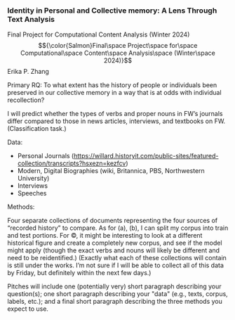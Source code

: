 ### Identity in Personal and Collective memory: A Lens Through Text Analysis
Final Project for Computational Content Analysis (Winter 2024)
$${\color{Salmon}Final\space Project\space for\space Computational\space Content\space Analysis\space (Winter\space 2024)}$$
Erika P. Zhang

Primary RQ: 
To what extent has the history of people or individuals been preserved in our collective memory in a way that is at odds with individual recollection? 

I will predict whether the types of verbs and proper nouns in FW’s journals differ compared to those in news articles, interviews, and textbooks on FW. (Classification task.)

Data: 
- Personal Journals (https://willard.historyit.com/public-sites/featured-collection/transcripts?hsxezn=kezfcv)
- Modern, Digital Biographies (wiki, Britannica, PBS, Northwestern University)
- Interviews
- Speeches

Methods:


Four separate collections of documents representing the four sources of “recorded history” to compare. As for (a), (b), I can split my corpus into train and test portions. For ©, it might be interesting to look at a different historical figure and create a completely new corpus, and see if the model might apply (though the exact verbs and nouns will likely be different and need to be reidentified.)
(Exactly what each of these collections will contain is still under the works. I’m not sure if I will be able to collect all of this data by Friday, but definitely within the next few days.) 


Pitches will include one (potentially very) short paragraph describing your question(s); one short paragraph describing your "data" (e.g., texts, corpus, labels, etc.); and a final short paragraph describing the three methods you expect to use. 
